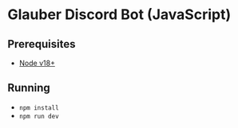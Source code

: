 # Glauber Discord Bot (JavaScript)

## Prerequisites
- [Node v18+](https://nodejs.org/en/download/)

## Running
- `npm install`
- `npm run dev`
